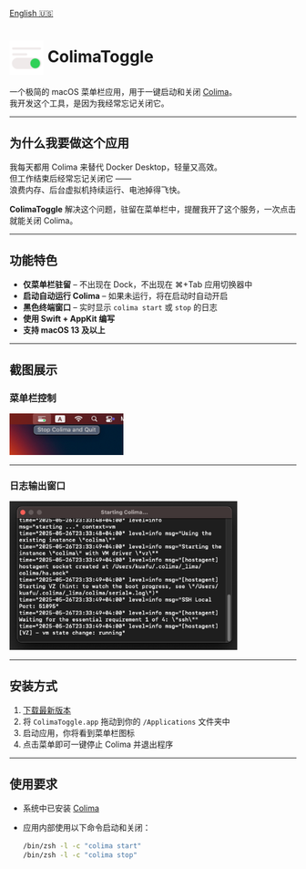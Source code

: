 [English 🇺🇸](./README.md "")

# <img src="docs/img/logo.png" alt="Logo" width="60" style="vertical-align: middle;"> ColimaToggle

一个极简的 macOS 菜单栏应用，用于一键启动和关闭 [Colima](https://github.com/abiosoft/colima)。  
我开发这个工具，是因为我经常忘记关闭它。

---

## 为什么我要做这个应用

我每天都用 Colima 来替代 Docker Desktop，轻量又高效。  
但工作结束后经常忘记关闭它 ——  
浪费内存、后台虚拟机持续运行、电池掉得飞快。

**ColimaToggle** 解决这个问题，驻留在菜单栏中，提醒我开了这个服务，一次点击就能关闭 Colima。

---

## 功能特色

- **仅菜单栏驻留** – 不出现在 Dock，不出现在 ⌘+Tab 应用切换器中
- **启动自动运行 Colima** – 如果未运行，将在启动时自动开启
- **黑色终端窗口** – 实时显示 `colima start` 或 `stop` 的日志
- **使用 Swift + AppKit 编写**
- **支持 macOS 13 及以上**

---

## 截图展示

### 菜单栏控制
<img src="docs/img/menu-bar.png" alt="菜单栏" width="200"/>

---

### 日志输出窗口
<img src="docs/img/log-window.png" alt="日志窗口" width="400"/>

---

## 安装方式

1. [下载最新版本](https://github.com/XFSeven7/ColimaToggle/releases)
2. 将 `ColimaToggle.app` 拖动到你的 `/Applications` 文件夹中
3. 启动应用，你将看到菜单栏图标
4. 点击菜单即可一键停止 Colima 并退出程序

---

## 使用要求

- 系统中已安装 [Colima](https://github.com/abiosoft/colima)
- 应用内部使用以下命令启动和关闭：

  ```bash
  /bin/zsh -l -c "colima start"
  /bin/zsh -l -c "colima stop"
